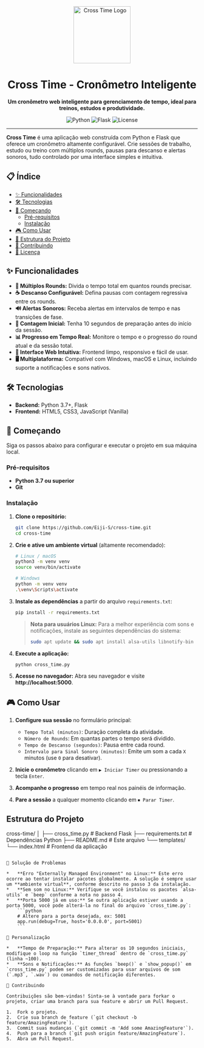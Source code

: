 <div align="center">

  <img src="https://raw.githubusercontent.com/Eiji-S/cross-time/main/assets/logo.png" alt="Cross Time Logo" width="150">

# Cross Time - Cronômetro Inteligente

**Um cronômetro web inteligente para gerenciamento de tempo, ideal para treinos, estudos e produtividade.**

  <p>
    <img alt="Python" src="https://img.shields.io/badge/Python-3.7%2B-blue?style=for-the-badge&logo=python">
    <img alt="Flask" src="https://img.shields.io/badge/Flask-2.3.3-black?style=for-the-badge&logo=flask">
    <img alt="License" src="https://img.shields.io/github/license/Eiji-S/cross-time?style=for-the-badge">
  </p>

</div>

---

**Cross Time** é uma aplicação web construída com Python e Flask que oferece um cronômetro altamente configurável. Crie sessões de trabalho, estudo ou treino com múltiplos rounds, pausas para descanso e alertas sonoros, tudo controlado por uma interface simples e intuitiva.

## 📋 Índice

- [✨ Funcionalidades](#-funcionalidades)
- [🛠️ Tecnologias](#-tecnologias)
- [🚀 Começando](#-começando)
  - [Pré-requisitos](#pré-requisitos)
  - [Instalação](#instalação)
- [🎮 Como Usar](#-como-usar)
- [🔧 Estrutura do Projeto](#-estrutura-do-projeto)
- [🤝 Contribuindo](#-contribuindo)
- [📄 Licença](#-licença)

## ✨ Funcionalidades

- **🔄 Múltiplos Rounds:** Divida o tempo total em quantos rounds precisar.
- **☕ Descanso Configurável:** Defina pausas com contagem regressiva entre os rounds.
- **🔊 Alertas Sonoros:** Receba alertas em intervalos de tempo e nas transições de fase.
- **🎯 Contagem Inicial:** Tenha 10 segundos de preparação antes do início da sessão.
- **📊 Progresso em Tempo Real:** Monitore o tempo e o progresso do round atual e da sessão total.
- **📱 Interface Web Intuitiva:** Frontend limpo, responsivo e fácil de usar.
- **🖥️ Multiplataforma:** Compatível com Windows, macOS e Linux, incluindo suporte a notificações e sons nativos.

## 🛠️ Tecnologias

- **Backend:** Python 3.7+, Flask
- **Frontend:** HTML5, CSS3, JavaScript (Vanilla)

## 🚀 Começando

Siga os passos abaixo para configurar e executar o projeto em sua máquina local.

### Pré-requisitos

- **Python 3.7 ou superior**
- **Git**

### Instalação

1.  **Clone o repositório:**

    ```bash
    git clone https://github.com/Eiji-S/cross-time.git
    cd cross-time
    ```

2.  **Crie e ative um ambiente virtual** (altamente recomendado):

    ```bash
    # Linux / macOS
    python3 -m venv venv
    source venv/bin/activate

    # Windows
    python -m venv venv
    .\venv\Scripts\activate
    ```

3.  **Instale as dependências** a partir do arquivo `requirements.txt`:

    ```bash
    pip install -r requirements.txt
    ```

    > **Nota para usuários Linux:** Para a melhor experiência com sons e notificações, instale as seguintes dependências do sistema:
    >
    > ```bash
    > sudo apt update && sudo apt install alsa-utils libnotify-bin
    > ```

4.  **Execute a aplicação:**

    ```bash
    python cross_time.py
    ```

5.  **Acesse no navegador:**
    Abra seu navegador e visite **http://localhost:5000**.

## 🎮 Como Usar

1.  **Configure sua sessão** no formulário principal:

    - `Tempo Total (minutos)`: Duração completa da atividade.
    - `Número de Rounds`: Em quantas partes o tempo será dividido.
    - `Tempo de Descanso (segundos)`: Pausa entre cada round.
    - `Intervalo para Sinal Sonoro (minutos)`: Emite um som a cada `X` minutos (use `0` para desativar).

2.  **Inicie o cronômetro** clicando em `▶ Iniciar Timer` ou pressionando a tecla `Enter`.

3.  **Acompanhe o progresso** em tempo real nos painéis de informação.

4.  **Pare a sessão** a qualquer momento clicando em `⏹ Parar Timer`.

## Estrutura do Projeto

cross-time/
│
├── cross_time.py # Backend Flask
├── requirements.txt # Dependências Python
├── README.md # Este arquivo
└── templates/
└── index.html # Frontend da aplicação

````

🐛 Solução de Problemas

*   **Erro "Externally Managed Environment" no Linux:** Este erro ocorre ao tentar instalar pacotes globalmente. A solução é sempre usar um **ambiente virtual**, conforme descrito no passo 3 da instalação.
*   **Sem som no Linux:** Verifique se você instalou os pacotes `alsa-utils` e `beep` conforme a nota no passo 4.
*   **Porta 5000 já em uso:** Se outra aplicação estiver usando a porta 5000, você pode alterá-la no final do arquivo `cross_time.py`:
    ```python
    # Altere para a porta desejada, ex: 5001
    app.run(debug=True, host='0.0.0.0', port=5001)
    ```

📝 Personalização

*   **Tempo de Preparação:** Para alterar os 10 segundos iniciais, modifique o loop na função `timer_thread` dentro de `cross_time.py` (linha ~100).
*   **Sons e Notificações:** As funções `beep()` e `show_popup()` em `cross_time.py` podem ser customizadas para usar arquivos de som (`.mp3`, `.wav`) ou comandos de notificação diferentes.

🤝 Contribuindo

Contribuições são bem-vindas! Sinta-se à vontade para forkar o projeto, criar uma branch para sua feature e abrir um Pull Request.

1.  Fork o projeto.
2.  Crie sua branch de feature (`git checkout -b feature/AmazingFeature`).
3.  Commit suas mudanças (`git commit -m 'Add some AmazingFeature'`).
4.  Push para a branch (`git push origin feature/AmazingFeature`).
5.  Abra um Pull Request.
````
